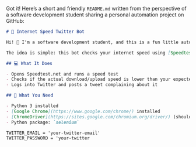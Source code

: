 
Got it! Here’s a short and friendly `README.md` written from the perspective of a software development student sharing a personal automation project on GitHub:


```markdown
# 📡 Internet Speed Twitter Bot

Hi! 👋 I'm a software development student, and this is a fun little automation project I built using Python and Selenium.

The idea is simple: this bot checks your internet speed using [Speedtest.net](https://www.speedtest.net) and automatically tweets at your Internet Service Provider (ISP) if the speed is slower than what you’re paying for.

## 💻 What It Does

- Opens Speedtest.net and runs a speed test
- Checks if the actual download/upload speed is lower than your expected speed
- Logs into Twitter and posts a tweet complaining about it

## 🧰 What You Need

- Python 3 installed
- [Google Chrome](https://www.google.com/chrome/) installed
- [ChromeDriver](https://sites.google.com/chromium.org/driver/) (should match your Chrome version)
- Python package: `selenium`

TWITTER_EMAIL = 'your-twitter-email'
TWITTER_PASSWORD = 'your-twitter


